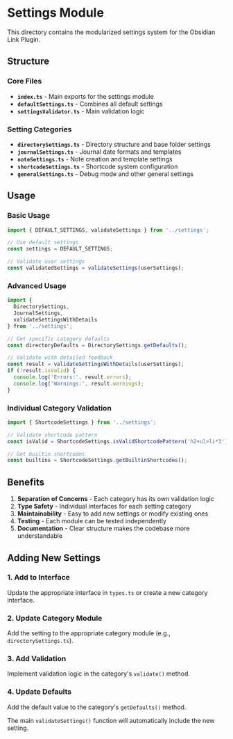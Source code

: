 # Settings Module

This directory contains the modularized settings system for the Obsidian Link Plugin.

## Structure

### Core Files
- **`index.ts`** - Main exports for the settings module
- **`defaultSettings.ts`** - Combines all default settings
- **`settingsValidator.ts`** - Main validation logic

### Setting Categories
- **`directorySettings.ts`** - Directory structure and base folder settings
- **`journalSettings.ts`** - Journal date formats and templates
- **`noteSettings.ts`** - Note creation and template settings
- **`shortcodeSettings.ts`** - Shortcode system configuration
- **`generalSettings.ts`** - Debug mode and other general settings

## Usage

### Basic Usage
```typescript
import { DEFAULT_SETTINGS, validateSettings } from '../settings';

// Use default settings
const settings = DEFAULT_SETTINGS;

// Validate user settings
const validatedSettings = validateSettings(userSettings);
```

### Advanced Usage
```typescript
import { 
  DirectorySettings, 
  JournalSettings,
  validateSettingsWithDetails 
} from '../settings';

// Get specific category defaults
const directoryDefaults = DirectorySettings.getDefaults();

// Validate with detailed feedback
const result = validateSettingsWithDetails(userSettings);
if (!result.isValid) {
  console.log('Errors:', result.errors);
  console.log('Warnings:', result.warnings);
}
```

### Individual Category Validation
```typescript
import { ShortcodeSettings } from '../settings';

// Validate shortcode pattern
const isValid = ShortcodeSettings.isValidShortcodePattern('h2+ul>li*3');

// Get builtin shortcodes
const builtins = ShortcodeSettings.getBuiltinShortcodes();
```

## Benefits

1. **Separation of Concerns** - Each category has its own validation logic
2. **Type Safety** - Individual interfaces for each setting category
3. **Maintainability** - Easy to add new settings or modify existing ones
4. **Testing** - Each module can be tested independently
5. **Documentation** - Clear structure makes the codebase more understandable

## Adding New Settings

### 1. Add to Interface
Update the appropriate interface in `types.ts` or create a new category interface.

### 2. Update Category Module
Add the setting to the appropriate category module (e.g., `directorySettings.ts`).

### 3. Add Validation
Implement validation logic in the category's `validate()` method.

### 4. Update Defaults
Add the default value to the category's `getDefaults()` method.

The main `validateSettings()` function will automatically include the new setting. 